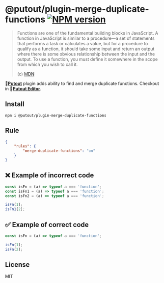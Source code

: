 # @putout/plugin-merge-duplicate-functions [![NPM version][NPMIMGURL]][NPMURL]

[NPMIMGURL]: https://img.shields.io/npm/v/@putout/plugin-merge-duplicate-functions.svg?style=flat&longCache=true
[NPMURL]: https://npmjs.org/package/@putout/plugin-merge-duplicate-functions "npm"

> Functions are one of the fundamental building blocks in JavaScript. A function in JavaScript is similar to a procedure—a set of statements that performs a task or calculates a value, but for a procedure to qualify as a function, it should take some input and return an output where there is some obvious relationship between the input and the output. To use a function, you must define it somewhere in the scope from which you wish to call it.
>
> (c) [MDN](https://developer.mozilla.org/en-US/docs/Web/JavaScript/Guide/Functions)

🐊[**Putout**](https://github.com/coderaiser/putout) plugin adds ability to find and merge duplicate functions. Checkout in 🐊[**Putout Editor**](https://putout.cloudcmd.io/#/gist/2cb7e8836ce0adb6009f21859f8a0c15/9eea5b36a4f6664b05f2f9f0abd271a62a4dbbbe).

## Install

```
npm i @putout/plugin-merge-duplicate-functions
```

## Rule

```json
{
    "rules": {
        "merge-duplicate-functions": "on"
    }
}
```

## ❌ Example of incorrect code

```js
const isFn = (a) => typeof a === 'function';
const isFn1 = (a) => typeof a === 'function';
const isFn2 = (a) => typeof a === 'function';

isFn(1);
isFn1(2);
```

## ✅ Example of correct code

```js
const isFn = (a) => typeof a === 'function';

isFn(1);
isFn(2);
```

## License

MIT
